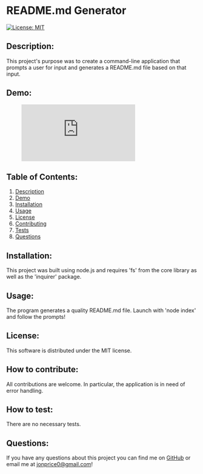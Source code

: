 # README.md Generator
[![License: MIT](https://img.shields.io/badge/License-MIT-yellow.svg)](https://opensource.org/licenses/MIT)

<a name="description"></a>
## Description:

This project's purpose was to create a command-line application that prompts a user for input and generates a README.md file based on that input.

<a name="demo"></a>
## Demo:

<figure class="video_container">
  <iframe src="https://drive.google.com/file/d/1ZaUPYw7cXkhW8WFyb9HLl6MLqdvYVHj6/view" frameborder="0" allowfullscreen="true"> </iframe>
</figure>

## Table of Contents:
1. [Description](#description)
2. [Demo](#demo)
3. [Installation](#installation)
4. [Usage](#usage)
5. [License](#license)
6. [Contributing](#contributing)
7. [Tests](#tests)
8. [Questions](#questions)

<a name="installation"></a>
## Installation:

This project was built using node.js and requires 'fs' from the core library as well as the 'inquirer' package.

<a name="usage"></a>
## Usage:

The program generates a quality README.md file. Launch with 'node index' and follow the prompts!

<a name="license"></a>
## License:

This software is distributed under the MIT license.

<a name="contributing"></a>
## How to contribute:

All contributions are welcome. In particular, the application is in need of error handling.

<a name="tests"></a>
## How to test:

There are no necessary tests.

<a name="questions"></a>
## Questions:

If you have any questions about this project you can find me on [GitHub](https://github.com/jonprice0) or email me at jonprice0@gmail.com!

